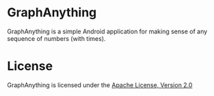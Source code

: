 # GraphAnything

GraphAnything is a simple Android application for making sense of any sequence of numbers (with times).

# License

GraphAnything is licensed under the [Apache License, Version 2.0](http://www.apache.org/licenses/LICENSE-2.0)


